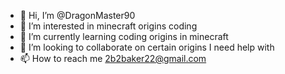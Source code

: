 - 👋 Hi, I’m @DragonMaster90
- 👀 I’m interested in minecraft origins coding
- 🌱 I’m currently learning coding origins in minecraft
- 💞️ I’m looking to collaborate on certain origins I need help with
- 📫 How to reach me 2b2baker22@gmail.com

<!---
DragonMaster90/DragonMaster90 is a ✨ special ✨ repository because its `README.md` (this file) appears on your GitHub profile.
You can click the Preview link to take a look at your changes.
--->
